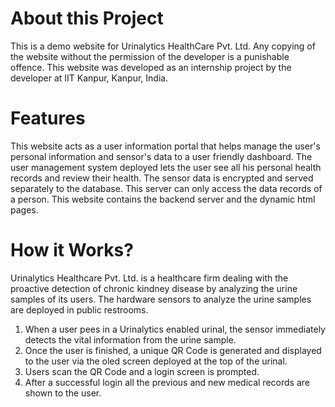 # About this Project
This is a demo website for Urinalytics HealthCare Pvt. Ltd. Any copying of the website without the permission
of the developer is a punishable offence.
This website was developed as an internship project by the developer at IIT Kanpur, Kanpur, India.
# Features
This website acts as a user information portal that helps manage the user's personal information and
sensor's data to a user friendly dashboard. 
The user management system deployed lets the user see all his personal health records and review their
health. The sensor data is encrypted and served separately to the database.
This server can only access the data records of a person. This website contains the backend server and the dynamic html pages. 
# How it Works?
Urinalytics Healthcare Pvt. Ltd. is a healthcare firm dealing with the proactive detection of chronic kindney disease
by analyzing the urine samples of its users. The hardware sensors to analyze the urine samples are deployed in public restrooms. 
1. When a user pees in a Urinalytics enabled urinal, the sensor immediately detects the vital information from the urine sample. 
2. Once the user is finished, a unique QR Code is generated and displayed to the user via the oled screen deployed at the top of the urinal.  
3. Users scan the QR Code and a login screen is prompted.
4. After a successful login all the previous and new medical records are shown to the user.
